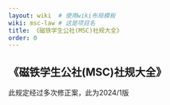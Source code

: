 ```yaml
---
layout: wiki  # 使用wiki布局模板
wiki: msc-law # 这是项目名
title: 《磁铁学生公社(MSC)社规大全》
order: 0
---
```

## 《磁铁学生公社(MSC)社规大全》
此规定经过多次修正案，此为2024/1版